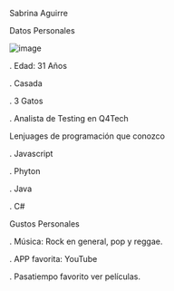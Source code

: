 Sabrina Aguirre

Datos Personales

![image](https://github.com/user-attachments/assets/4b32ac86-51c9-4241-8d1f-19a079d94341)


  . Edad: 31 Años
  
  . Casada
  
  . 3 Gatos
  
  . Analista de Testing en Q4Tech 

Lenjuages de programación que conozco

. Javascript

. Phyton

. Java

. C#

Gustos Personales

. Música: Rock en general, pop y reggae.

. APP favorita: YouTube

. Pasatiempo favorito ver películas.
